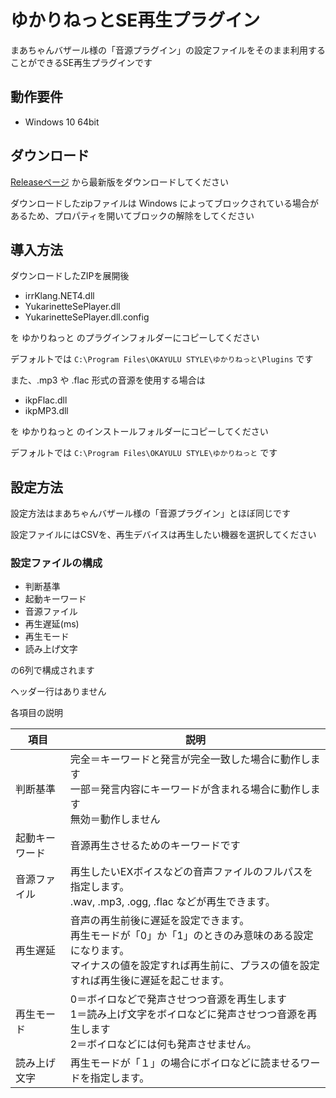 # ゆかりねっとSE再生プラグイン
まあちゃんバザール様の「音源プラグイン」の設定ファイルをそのまま利用することができるSE再生プラグインです

## 動作要件

- Windows 10 64bit

## ダウンロード

[Releaseページ](https://github.com/snowman-x/yukarinette-se-player/releases/) から最新版をダウンロードしてください

ダウンロードしたzipファイルは Windows によってブロックされている場合があるため、プロパティを開いてブロックの解除をしてください

## 導入方法

ダウンロードしたZIPを展開後

- irrKlang.NET4.dll
- YukarinetteSePlayer.dll
- YukarinetteSePlayer.dll.config

を ゆかりねっと のプラグインフォルダーにコピーしてください

デフォルトでは `C:\Program Files\OKAYULU STYLE\ゆかりねっと\Plugins` です

また、.mp3 や .flac 形式の音源を使用する場合は

- ikpFlac.dll
- ikpMP3.dll

を ゆかりねっと のインストールフォルダーにコピーしてください

デフォルトでは `C:\Program Files\OKAYULU STYLE\ゆかりねっと` です

## 設定方法

設定方法はまあちゃんバザール様の「音源プラグイン」とほぼ同じです

設定ファイルにはCSVを、再生デバイスは再生したい機器を選択してください

### 設定ファイルの構成

- 判断基準
- 起動キーワード
- 音源ファイル
- 再生遅延(ms)
- 再生モード
- 読み上げ文字

の6列で構成されます

ヘッダー行はありません

各項目の説明

| 項目           | 説明                                                         |
| -------------- | ------------------------------------------------------------ |
| 判断基準       | 完全＝キーワードと発言が完全一致した場合に動作します<br />一部＝発言内容にキーワードが含まれる場合に動作します<br />無効＝動作しません |
| 起動キーワード | 音源再生させるためのキーワードです                           |
| 音源ファイル   | 再生したいEXボイスなどの音声ファイルのフルパスを指定します。<br />.wav, .mp3, .ogg, .flac などが再生できます。 |
| 再生遅延       | 音声の再生前後に遅延を設定できます。<br />再生モードが「0」か「1」のときのみ意味のある設定になります。<br />マイナスの値を設定すれば再生前に、プラスの値を設定すれば再生後に遅延を起こせます。 |
| 再生モード     | 0＝ボイロなどで発声させつつ音源を再生します<br />1＝読み上げ文字をボイロなどに発声させつつ音源を再生します<br />2＝ボイロなどには何も発声させません。 |
| 読み上げ文字   | 再生モードが「１」の場合にボイロなどに読ませるワードを指定します。 |

